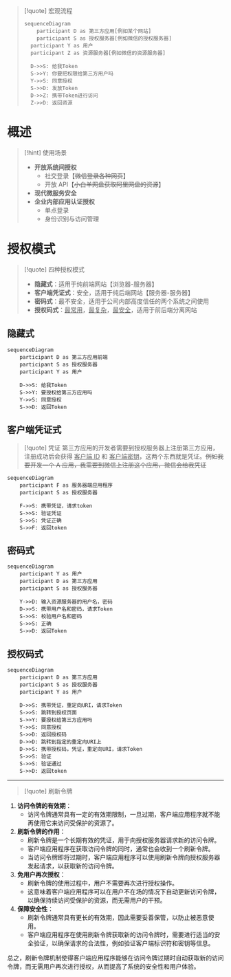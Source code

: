 
>[!quote] 宏观流程
>
> ```mermaid
> sequenceDiagram
>     participant D as 第三方应用[例如某个网站]
>     participant S as 授权服务器[例如微信的授权服务器]
> 	participant Y as 用户
> 	participant Z as 资源服务器[例如微信的资源服务器]
> 
> 	D->>S: 给我Token
> 	S->>Y: 你要把权限给第三方用户吗
> 	Y->>S: 同意授权
> 	S->>D: 发放Token
> 	D->>Z: 携带Token进行访问
> 	Z->>D: 返回资源
> ```

# 概述
>[!hint] 使用场景
> - **开放系统间授权**
> 	- 社交登录【~~微信登录各种网页~~】
> 	- 开放 API【~~小白羊网盘获取阿里网盘的资源~~】
> - **现代微服务安全**
> - **企业内部应用认证授权**
> 	- 单点登录
> 	- 身份识别与访问管理

# 授权模式
>[!quote] 四种授权模式
>- **隐藏式**：适用于纯前端网站【浏览器-服务器】
>- **客户端凭证式**：安全，适用于纯后端网站【服务器-服务器】
>- **密码式**：最不安全，适用于公司内部高度信任的两个系统之间使用
>- **授权码式**：<u>最常用</u>，<u>最复杂</u>，<u>最安全</u>，适用于前后端分离网站

## 隐藏式
```mermaid
sequenceDiagram
	participant D as 第三方应用前端
	participant S as 授权服务器
	participant Y as 用户

	D->>S: 给我Token
	S->>Y: 要授权给第三方应用吗
	Y->>S: 同意授权
	S->>D: 返回Token
```

## 客户端凭证式
>[!quote] 凭证
>第三方应用的开发者需要到授权服务器上注册第三方应用，注册成功后会获得 <u>客户端 ID</u> 和 <u>客户端密钥</u>，这两个东西就是凭证。~~例如我要开发一个 A 应用，我需要到微信上注册这个应用，微信会给我凭证~~

```mermaid
sequenceDiagram
	participant F as 服务器端应用程序
	participant S as 授权服务器

	F->>S: 携带凭证，请求token
	S->>S: 验证凭证
	S->>S: 凭证正确
	S->>F: 返回token
```

## 密码式
```mermaid
sequenceDiagram
	participant Y as 用户
	participant D as 第三方应用
	participant S as 授权服务器

	Y->>D: 输入资源服务器的用户名，密码
	D->>S: 携带用户名和密码，请求Token
	S->>S: 校验用户名和密码
	S->>S: 正确
	S->>D: 返回Token
```

## 授权码式
```mermaid
sequenceDiagram
	participant D as 第三方应用
	participant S as 授权服务器
	participant Y as 用户

	D->>S: 携带凭证，重定向URI，请求Token
	S->>S: 跳转到授权页面
	S->>Y: 要授权给第三方应用吗
	Y->>S: 同意授权
	S->>D: 返回授权码
	D->>D: 跳转到指定的重定向URI上
	D->>S: 携带授权码，凭证，重定向URI，请求Token
	S->>S: 验证
	S->>S: 验证通过
	S->>D: 返回token
```


---

>[!quote] 刷新令牌
>
1. **访问令牌的有效期**：
    - 访问令牌通常具有一定的有效期限制，一旦过期，客户端应用程序就不能再使用它来访问受保护的资源了。
2. **刷新令牌的作用**：
    - 刷新令牌是一个长期有效的凭证，用于向授权服务器请求新的访问令牌。
    - 客户端应用程序在获取访问令牌的同时，通常也会收到一个刷新令牌。
    - 当访问令牌即将过期时，客户端应用程序可以使用刷新令牌向授权服务器发起请求，以获取新的访问令牌。
3. **免用户再次授权**：
    - 刷新令牌的使用过程中，用户不需要再次进行授权操作。
    - 这意味着客户端应用程序可以在用户不在场的情况下自动更新访问令牌，以确保持续访问受保护的资源，而无需用户的干预。
4. **保障安全性**：
    - 刷新令牌通常具有更长的有效期，因此需要妥善保管，以防止被恶意使用。
    - 客户端应用程序在使用刷新令牌获取新的访问令牌时，需要进行适当的安全验证，以确保请求的合法性，例如验证客户端标识符和密钥等信息。

总之，刷新令牌机制使得客户端应用程序能够在访问令牌过期时自动获取新的访问令牌，而无需用户再次进行授权，从而提高了系统的安全性和用户体验。










